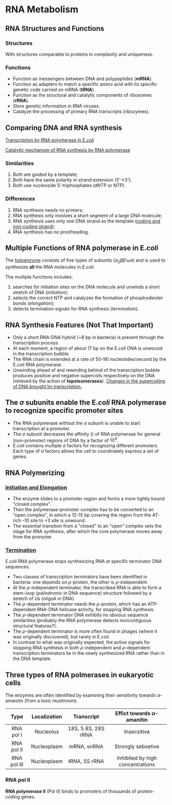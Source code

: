 # RNA Metabolism
## RNA Structures and Functions
### Structures
With structures comparable to proteins in complexity and uniqueness.
### Functions
- Function as messengers between DNA and polypeptides (**mRNA**).
- Function as adapters to match a specific amino acid with its specific genetic code carried on mRNA (**tRNA**).
- Function as the structural and catalytic components of ribosomes (**rRNA**).
- Store genetic information in RNA viruses.
- Catalyze the processing of primary RNA transcripts (ribozymes).
## Comparing DNA and RNA synthesis
[Transcription by RNA polymerase in E.*coli*](images/rna_synthesis.jpg)

[Catalytic mechanism of RNA synthesis by RNA polymerase](images/mechanism.jpg)

### Similarities
1. Both are guided by a template;
2. Both have the same polarity in strand extension (5'->3');
3. Both use nucleoside 5’-triphosphates (dNTP or NTP).
### Differences
1. RNA synthesis needs no primers;
2. RNA synthesis only involves a short segment of a large DNA molecule;
3. RNA synthesis uses only one DNA strand as the template ([coding and non-coding strand](images/coding_strand.jpg));
4. RNA synthesis has no proofreading.

## Multiple Functions of RNA polymerase in E.*coli*
The [holoenzyme](images/rna_pol.png) consists of five types of subunits ($\alpha_{2}\beta\beta'\omega\sigma$) and is used to synthesize **all** the RNA molecules in E.*coli*.

The multiple functions includes:

1. searches for initiation sites on the DNA molecule and unwinds a short stretch of DNA (*initiation*);
2. selects the correct NTP and catalyzes the formation of phosphodiester bonds (*elongation*);
3. detects termination signals for RNA synthesis (*termination*).

## RNA Synthesis Features (Not That Important)
- Only a short RNA-DNA hybrid (~8 bp in bacteria) is present through the transcription process.
- At each moment, a region of about 17 bp on the E.*coli* DNA is unwound in the transcription bubble.
- The RNA chain is extended at a rate of 50-90 nucleotides/second by the E.*coli* RNA polymerase.
- Unwinding ahead of and rewinding behind of the transcription bubble produces positive and negative supercoils respectively on the DNA (relieved by the action of **topoisomerases**).
[Changes in the supercoiling of DNA brought by transcription.](images/supercoil.jpg)

## The $\sigma$ subunits enable the E.*coli* RNA polymerase to recognize specific promoter sites
- The RNA polymerase without the $\sigma$ subunit is unable to start transcription at a promoter.
- The $\sigma$ subunit decreases the affinity () of RNA polymerase for general (non-promoter) regions of DNA by a factor of $10^{4}$.
- E.*coli* contains multiple $\sigma$ factors for recognizing different promoters. Each type of $\sigma$ factors allows the cell to coordinately express a set of genes.

## RNA Polymerizing
### [Initiation and Elongation](images/rna_initiation.jpg)
- The enzyme slides to a promoter region and forms a more tightly bound "closed complex".
- Then the polymerase-promoter complex has to be converted to an "open complex", in which a 12-15 bp covering the region from the AT-rich –10 site to +3 site is unwound.
- The essential transition from a "closed" to an "open" complex sets the stage for RNA synthesis, after which the core polymerase moves away from the promoter.
### [Termination](images/rna_termination.jpg)
E.*coli* RNA polymerase stops synthesizing RNA at specific terminator DNA sequences.
- Two classes of transcription terminators have been identified in bacteria: one depends on $\rho$-protein, the other is $\rho$-independent.
- At the $\rho$-independent terminator, the transcribed RNA is able to form a stem-loop (palindromic in DNA sequence) structure followed by a stretch of Us (oligoA in DNA).
- The $\rho$-dependent terminator needs the $\rho$-protein, which has an ATP-dependent RNA-DNA helicase activity, for stopping RNA synthesis.
- The $\rho$-dependent terminator DNA exhibits no obvious sequence similarities (probably the RNA polymerase detects noncontiguous structural features?).
- The $\rho$-dependent terminator is more often found in phages (where it was originally discovered), but rarely in E.*coli*.
- In contrast to what was originally expected, the active signals for stopping RNA synthesis in both $\rho$-independent and $\rho$-dependent transcription terminators lie in the newly synthesized RNA rather than in the DNA template.

## Three types of RNA polmerases in eukaryotic cells
The enzymes are often identified by examining their sensitivity towards $\alpha$-amanitin (from a toxic mushroom).

| Type | Localization | Transcript | Effict towards $\alpha$-amanitin |
| :-:  | :-:          | :-:        | :-:                              |
| RNA pol I | Nucleolus | 18S, 5.8S, 28S rRNA| Insecsitive |
| RNA pol II | Nucleoplasm | mRNA, snRNA | Strongly sebsetive |
| RNA pol III | Nucleoplasm | tRNA, 5S rRNA | Inhibited by high concentrations |

### **RNA pol II**
**RNA polymerase II** (Pol II) binds to promoters of thousands of protein-coding genes.
